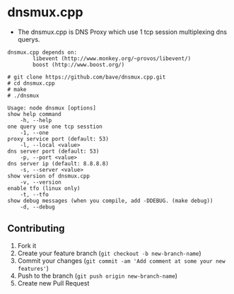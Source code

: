 dnsmux.cpp
========

 * The dnsmux.cpp is DNS Proxy which use 1 tcp session multiplexing dns querys.

```
dnsmux.cpp depends on:
        libevent (http://www.monkey.org/~provos/libevent/)
        boost (http://www.boost.org/)

# git clone https://github.com/bave/dnsmux.cpp.git
# cd dnsmux.cpp
# make
# ./dnsmux
```

```
Usage: node dnsmux [options]
show help command
    -h, --help
one query use one tcp sesstion
    -1, --one
proxy service port (default: 53)
    -l, --local <value>
dns server port (default: 53)
    -p, --port <value>
dns server ip (default: 8.8.8.8)
    -s, --server <value>
show version of dnsmux.cpp
    -v, --version
enable tfo (linux only)
    -t, --tfo
show debug messages (when you compile, add -DDEBUG. (make debug))
    -d, --debug
```

## Contributing

1. Fork it
2. Create your feature branch (`git checkout -b new-branch-name`)
3. Commit your changes (`git commit -am 'Add comment at some your new features'`)
4. Push to the branch (`git push origin new-branch-name`)
5. Create new Pull Request


